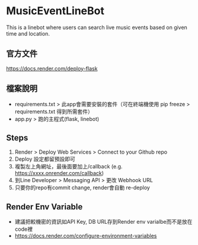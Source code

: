 # MusicEventLineBot
This is a linebot where users can search live music events based on given time and location.

## 官方文件
https://docs.render.com/deploy-flask

## 檔案說明
- requirements.txt > 此app會需要安裝的套件（可在終端機使用 pip freeze > requirements.txt 得到所需套件）
- app.py > 跑的主程式(flask, linebot)

## Steps
1. Render > Deploy Web Services > Connect to your Github repo
2. Deploy 設定都留預設即可
3. 複製左上角網址，最後面要加上/callback (e.g. https://xxxx.onrender.com/callback)
4. 到Line Developer > Messaging API > 更改 Webhook URL
5. 只要你的repo有commit change, render會自動 re-deploy

## Render Env Variable
- 建議把較機密的資訊如API Key, DB URL存到Render env varialbe而不是放在code裡
- https://docs.render.com/configure-environment-variables
